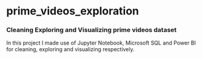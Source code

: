 # prime_videos_exploration
### Cleaning Exploring and Visualizing prime videos dataset
In this project I made use of Jupyter Notebook, Microsoft SQL and Power BI for cleaning, exploring and visualizing respectively.

